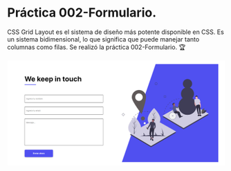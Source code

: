 # Práctica 002-Formulario.
CSS Grid Layout es el sistema de diseño más potente disponible en CSS. Es un sistema bidimensional, lo que significa que puede manejar tanto columnas como filas. Se realizó la práctica 002-Formulario.  🏆 <br><br>
<img src="img/pweb.png" alt="Práctica 002-Formulario |Front-end developer| tecnologías utilizadas HTML, Css y CSS Grid.">
